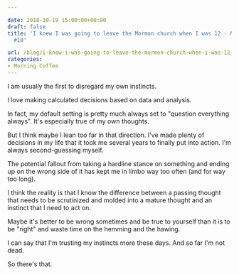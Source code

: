 ```yaml
---

date: 2018-10-19 15:00:00+00:00
draft: false
title: 'I knew I was going to leave the Mormon church when I was 12 - Morning Coffee
  #10'

url: /blog/i-knew-i-was-going-to-leave-the-mormon-church-when-i-was-12-morning-coffee-10
categories:
- Morning Coffee
---
```




 


I am usually the first to disregard my own instincts.   

I love making calculated decisions based on data and analysis.  

In fact, my default setting is pretty much always set to "question everything always".  It's especially true of my own thoughts.  

But I think maybe I lean too far in that direction.  I've made plenty of decisions in my life that it took me several years to finally put into action. I'm always second-guessing myself.  

The potential fallout from taking a hardline stance on something and ending up on the wrong side of it has kept me in limbo way too often (and for way too long).  

I think the reality is that I know the difference between a passing thought that needs to be scrutinized and molded into a mature thought and an instinct that I need to act on.  

Maybe it's better to be wrong sometimes and be true to yourself than it is to be "right" and waste time on the hemming and the hawing.  

I can say that I'm trusting my instincts more these days. And so far I'm not dead.  

So there's that.
